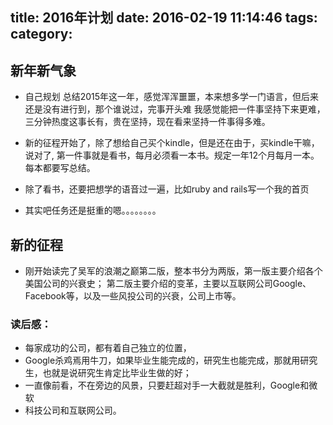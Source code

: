 title: 2016年计划
date: 2016-02-19 11:14:46
tags:
category:
---

## 新年新气象

* 自己规划
总结2015年这一年，感觉浑浑噩噩，本来想多学一门语言，但后来还是没有进行到，那个谁说过，完事开头难
我感觉能把一件事坚持下来更难，三分钟热度这事长有，贵在坚持，现在看来坚持一件事得多难。

* 新的征程开始了，除了想给自己买个kindle，但是还在由于，买kindle干嘛，说对了,
第一件事就是看书，每月必须看一本书。规定一年12个月每月一本。每本都要写总结。

* 除了看书，还要把想学的语音过一遍，比如ruby and rails写一个我的首页

* 其实吧任务还是挺重的嗯。。。。。。。。


## 新的征程

- 刚开始读完了吴军的浪潮之巅第二版，整本书分为两版，第一版主要介绍各个美国公司的兴衰史；
第二版主要介绍的变革，主要以互联网公司Google、Facebook等，以及一些风投公司的兴衰，公司上市等。

### 读后感：
- 每家成功的公司，都有着自己独立的位置，
- Google杀鸡焉用牛刀，如果毕业生能完成的，研究生也能完成，那就用研究生，也就是说研究生肯定比毕业生做的好；
- 一直像前看，不在旁边的风景，只要赶超对手一大截就是胜利，Google和微软
- 科技公司和互联网公司。